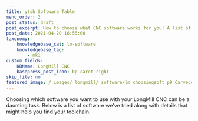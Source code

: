 ```yaml
---
title: ytsb Software Table
menu_order: 2
post_status: draft
post_excerpt: How to choose what CNC software works for you! A list of compatible CAD, CAM and g-code senders for the LongMill CNC machine.
post_date: 2021-04-20 16:55:00
taxonomy:
    knowledgebase_cat: lm-software
    knowledgebase_tag:
        - mk1
custom_fields:
    KBName: LongMill CNC
    basepress_post_icon: bp-caret-right
skip_file: no
featured_image: /_images/_longmill/_software/lm_choosingsoft_p9_CarvecoM.JPG
---
```


Choosing which software you want to use with your LongMill CNC can be a daunting task. Below is a list of software we've tried along with details that might help you find your toolchain.

<div id="ToolTable"></div>
<p><script src="https://resources.sienci.com/wp-content/react/tooltable.js"></script></p>
<p><style>@import url('https://resources.sienci.com/wp-content/react/tooltable.css')</style></p>
